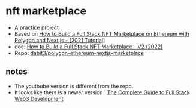 # nft marketplace
- A practice project
- Based on [How to Build a Full Stack NFT Marketplace on Ethereum with Polygon and Next.js - [2021 Tutorial]](https://www.youtube.com/watch?v=GKJBEEXUha0)
- doc: [How to Build a Full Stack NFT Marketplace - V2 (2022)](https://dev.to/edge-and-node/building-scalable-full-stack-apps-on-ethereum-with-polygon-2cfb)
- Repo: [dabit3/polygon-ethereum-nextjs-marketplace](https://github.com/dabit3/polygon-ethereum-nextjs-marketplace/)
## notes
- The youtbube version is different from the repo.
- It looks like thers is a newer version : [The Complete Guide to Full Stack Web3 Development](https://www.youtube.com/watch?v=nRMo5jjgCr4)
